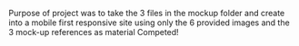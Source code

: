 Purpose of project was to take the 3 files in the mockup folder and create into a mobile first responsive site using only the 6 provided images and the 3 mock-up references as material
Competed!
